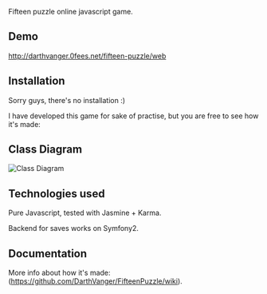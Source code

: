 Fifteen puzzle online javascript game.

Demo
----
http://darthvanger.0fees.net/fifteen-puzzle/web

Installation
------------
Sorry guys, there's no installation :)

I have developed this game for sake of practise, but you are free to see how it's made:

Class Diagram
-------------
![Class Diagram](wiki/FifteenPuzzle.png)


Technologies used
-----------------
Pure Javascript, tested with Jasmine + Karma.

Backend for saves works on Symfony2.

Documentation
-------------
More info about how it's made: (https://github.com/DarthVanger/FifteenPuzzle/wiki).
